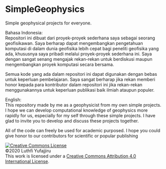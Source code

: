 # SimpleGeophysics
Simple geophysical projects for everyone.

Bahasa Indonesia:<br>
Repositori ini dibuat dari proyek-proyek sederhana saya sebagai seorang geofisikawan. Saya berharap dapat mengembangkan pengetahuan
komputasi di dalam dunia geofisika lebih cepat bagi peneliti geofisika yang ada, khususnya saya pribadi melalui proyek-proyek sederhana ini.
Saya dengan sangat senang mengajak rekan-rekan untuk berdiskusi maupun mengembangkan proyek komputasi secara bersama.

Semua kode yang ada dalam repositori ini dapat digunakan dengan bebas untuk keperluan pembelajaran. Saya sangat berharap jika rekan memberi
honor kepada para kontributor dalam repositori ini jika rekan-rekan menggunakannya untuk keperluan publikasi baik ilmiah ataupun populer.

English:<br>
This repository made by me as a geophysicist from my own simple projects. I hope we can develop computational knowledge of geophysics more
rapidly for us, especially for my self through these simple projects. I have glad to invite you to develop and discuss these projects together.

All of the code can freely be used for academic purposed. I hope you could give honor to our contributors for scientific or popular
publishing

<a rel="license" href="http://creativecommons.org/licenses/by/4.0/"><img alt="Creative Commons License" style="border-width:0" src="https://i.creativecommons.org/l/by/4.0/88x31.png" /></a><br />&copy;2020 Luthfi Yufajjiru<br>This work is licensed under a <a rel="license" href="http://creativecommons.org/licenses/by/4.0/">Creative Commons Attribution 4.0 International License</a>.
